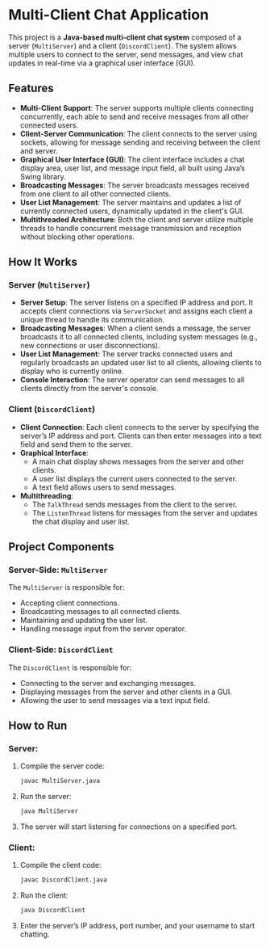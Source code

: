# Multi-Client Chat Application

This project is a **Java-based multi-client chat system** composed of a server (`MultiServer`) and a client (`DiscordClient`). The system allows multiple users to connect to the server, send messages, and view chat updates in real-time via a graphical user interface (GUI).

## Features

- **Multi-Client Support**: The server supports multiple clients connecting concurrently, each able to send and receive messages from all other connected users.
- **Client-Server Communication**: The client connects to the server using sockets, allowing for message sending and receiving between the client and server.
- **Graphical User Interface (GUI)**: The client interface includes a chat display area, user list, and message input field, all built using Java’s Swing library.
- **Broadcasting Messages**: The server broadcasts messages received from one client to all other connected clients.
- **User List Management**: The server maintains and updates a list of currently connected users, dynamically updated in the client's GUI.
- **Multithreaded Architecture**: Both the client and server utilize multiple threads to handle concurrent message transmission and reception without blocking other operations.

## How It Works

### Server (`MultiServer`)
- **Server Setup**: The server listens on a specified IP address and port. It accepts client connections via `ServerSocket` and assigns each client a unique thread to handle its communication.
- **Broadcasting Messages**: When a client sends a message, the server broadcasts it to all connected clients, including system messages (e.g., new connections or user disconnections).
- **User List Management**: The server tracks connected users and regularly broadcasts an updated user list to all clients, allowing clients to display who is currently online.
- **Console Interaction**: The server operator can send messages to all clients directly from the server's console.

### Client (`DiscordClient`)
- **Client Connection**: Each client connects to the server by specifying the server’s IP address and port. Clients can then enter messages into a text field and send them to the server.
- **Graphical Interface**:
  - A main chat display shows messages from the server and other clients.
  - A user list displays the current users connected to the server.
  - A text field allows users to send messages.
- **Multithreading**:
  - The `TalkThread` sends messages from the client to the server.
  - The `ListenThread` listens for messages from the server and updates the chat display and user list.

## Project Components

### Server-Side: `MultiServer`
The `MultiServer` is responsible for:
- Accepting client connections.
- Broadcasting messages to all connected clients.
- Maintaining and updating the user list.
- Handling message input from the server operator.

### Client-Side: `DiscordClient`
The `DiscordClient` is responsible for:
- Connecting to the server and exchanging messages.
- Displaying messages from the server and other clients in a GUI.
- Allowing the user to send messages via a text input field.

## How to Run

### Server:
1. Compile the server code:
   ```bash
   javac MultiServer.java
2. Run the server:
    ```bash
    java MultiServer
3. The server will start listening for connections on a specified port.

### Client:
1. Compile the client code:
    ```bash
    javac DiscordClient.java
2. Run the client:
    ```bash
    java DiscordClient
3. Enter the server’s IP address, port number, and your username to start chatting.
